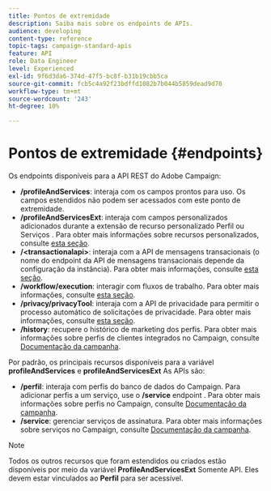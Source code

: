 ```yaml
---
title: Pontos de extremidade
description: Saiba mais sobre os endpoints de APIs.
audience: developing
content-type: reference
topic-tags: campaign-standard-apis
feature: API
role: Data Engineer
level: Experienced
exl-id: 9f6d3da6-374d-47f5-bc8f-b31b19cbb5ca
source-git-commit: fcb5c4a92f23bdffd1082b7b044b5859dead9d70
workflow-type: tm+mt
source-wordcount: '243'
ht-degree: 10%

---
```


# Pontos de extremidade {#endpoints}

Os endpoints disponíveis para a API REST do Adobe Campaign:

* **/profileAndServices**: interaja com os campos prontos para uso. Os campos estendidos não podem ser acessados com este ponto de extremidade.
* **/profileAndServicesExt**: interaja com campos personalizados adicionados durante a extensão de recurso personalizado Perfil ou Serviços . Para obter mais informações sobre recursos personalizados, consulte [esta seção](../../api/using/custom-resources.md).
* **/&lt;transactionalapi>**: interaja com a API de mensagens transacionais (o nome do endpoint da API de mensagens transacionais depende da configuração da instância). Para obter mais informações, consulte [esta seção](../../api/using/managing-transactional-messages.md).
* **/workflow/execution**: interagir com fluxos de trabalho. Para obter mais informações, consulte [esta seção](../../api/using/controlling-a-workflow.md).
* **/privacy/privacyTool**: interaja com a API de privacidade para permitir o processo automático de solicitações de privacidade. Para obter mais informações, consulte [esta seção](../../api/using/creating-a-privacy-request.md).
* **/history**: recupere o histórico de marketing dos perfis. Para obter mais informações sobre perfis de clientes integrados no Campaign, consulte [Documentação da campanha](https://helpx.adobe.com/campaign/standard/audiences/using/integrated-customer-profile.html).

Por padrão, os principais recursos disponíveis para a variável **profileAndServices** e **profileAndServicesExt** As APIs são:

* **/perfil**: interaja com perfis do banco de dados do Campaign. Para adicionar perfis a um serviço, use o **/service** endpoint . Para obter mais informações sobre perfis no Campaign, consulte [Documentação da campanha](https://helpx.adobe.com/campaign/standard/audiences/using/about-profiles.html).
* **/service**: gerenciar serviços de assinatura. Para obter mais informações sobre serviços no Campaign, consulte [Documentação da campanha](https://helpx.adobe.com/campaign/standard/audiences/using/creating-a-service.html).

>[!NOTE]
>
>Todos os outros recursos que foram estendidos ou criados estão disponíveis por meio da variável **ProfileAndServicesExt** Somente API. Eles devem estar vinculados ao **Perfil** para ser acessível.
